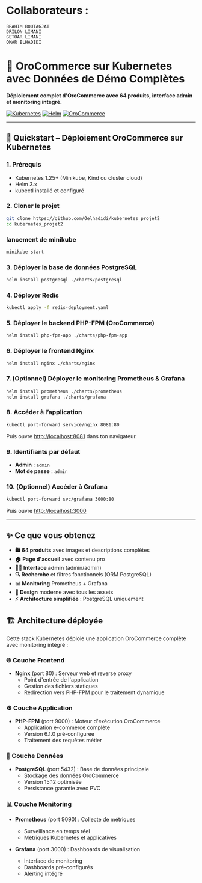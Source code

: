 # Collaborateurs :
    BRAHIM BOUTAGJAT
    DRILON LIMANI
    GETOAR LIMANI
    OMAR ELHADIDI
# 🛒 OroCommerce sur Kubernetes avec Données de Démo Complètes

**Déploiement complet d'OroCommerce avec 64 produits, interface admin et monitoring intégré.**

[![Kubernetes](https://img.shields.io/badge/Kubernetes-1.25+-blue.svg)](https://kubernetes.io/)
[![Helm](https://img.shields.io/badge/Helm-3.x-brightgreen.svg)](https://helm.sh/)
[![OroCommerce](https://img.shields.io/badge/OroCommerce-6.1.0-orange.svg)](https://oroinc.com/)

---

## 🚀 Quickstart – Déploiement OroCommerce sur Kubernetes

### 1. Prérequis

- Kubernetes 1.25+ (Minikube, Kind ou cluster cloud)
- Helm 3.x
- kubectl installé et configuré

### 2. Cloner le projet

```bash
git clone https://github.com/Oelhadidi/kubernetes_projet2
cd kubernetes_projet2
```


### lancement de minikube 
 ```bash
minikube start
```   

### 3. Déployer la base de données PostgreSQL

```bash
helm install postgresql ./charts/postgresql
```

### 4. Déployer Redis

```bash
kubectl apply -f redis-deployment.yaml
```

### 5. Déployer le backend PHP-FPM (OroCommerce)

```bash
helm install php-fpm-app ./charts/php-fpm-app
```

### 6. Déployer le frontend Nginx

```bash
helm install nginx ./charts/nginx
```

### 7. (Optionnel) Déployer le monitoring Prometheus & Grafana

```bash
helm install prometheus ./charts/prometheus
helm install grafana ./charts/grafana
```

### 8. Accéder à l’application

```bash
kubectl port-forward service/nginx 8081:80
```
Puis ouvre [http://localhost:8081](http://localhost:8081) dans ton navigateur.

### 9. Identifiants par défaut

- **Admin** : `admin`
- **Mot de passe** : `admin`

### 10. (Optionnel) Accéder à Grafana

```bash
kubectl port-forward svc/grafana 3000:80
```
Puis ouvre [http://localhost:3000](http://localhost:3000)

---

## ✨ Ce que vous obtenez

- **🛍️ 64 produits** avec images et descriptions complètes
- **🏠 Page d'accueil** avec contenu pro
- **👨‍💼 Interface admin** (admin/admin)
- **🔍 Recherche** et filtres fonctionnels (ORM PostgreSQL)
- **📊 Monitoring** Prometheus + Grafana
- **🎨 Design** moderne avec tous les assets
- **⚡ Architecture simplifiée** : PostgreSQL uniquement




## 🏗️ Architecture déployée

Cette stack Kubernetes déploie une application OroCommerce complète avec monitoring intégré :

### 🌐 Couche Frontend
- **Nginx** (port 80) : Serveur web et reverse proxy
  - Point d'entrée de l'application
  - Gestion des fichiers statiques
  - Redirection vers PHP-FPM pour le traitement dynamique

### ⚙️ Couche Application
- **PHP-FPM** (port 9000) : Moteur d'exécution OroCommerce
  - Application e-commerce complète
  - Version 6.1.0 pré-configurée
  - Traitement des requêtes métier

### 💾 Couche Données
- **PostgreSQL** (port 5432) : Base de données principale
  - Stockage des données OroCommerce
  - Version 15.12 optimisée
  - Persistance garantie avec PVC

### 📊 Couche Monitoring
- **Prometheus** (port 9090) : Collecte de métriques
  - Surveillance en temps réel
  - Métriques Kubernetes et applicatives
  
- **Grafana** (port 3000) : Dashboards de visualisation
  - Interface de monitoring
  - Dashboards pré-configurés
  - Alerting intégré



